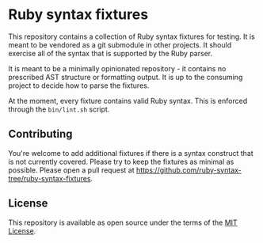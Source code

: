 # Ruby syntax fixtures

This repository contains a collection of Ruby syntax fixtures for testing. It is meant to be vendored as a git submodule in other projects. It should exercise all of the syntax that is supported by the Ruby parser.

It is meant to be a minimally opinionated repository - it contains no prescribed AST structure or formatting output. It is up to the consuming project to decide how to parse the fixtures.

At the moment, every fixture contains valid Ruby syntax. This is enforced through the `bin/lint.sh` script.

## Contributing

You're welcome to add additional fixtures if there is a syntax construct that is not currently covered. Please try to keep the fixtures as minimal as possible. Please open a pull request at https://github.com/ruby-syntax-tree/ruby-syntax-fixtures.

## License

This repository is available as open source under the terms of the [MIT License](https://opensource.org/licenses/MIT).
